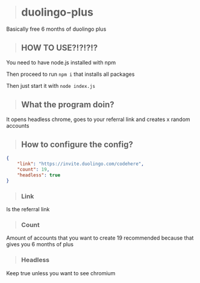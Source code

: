 ># duolingo-plus
Basically free 6 months of duolingo plus

>## HOW TO USE?!?!?!?
You need to have node.js installed with npm

Then proceed to run `npm i` that installs all packages

Then just start it with `node index.js`


>## What the program doin?
It opens headless chrome, goes to your referral link and creates x random accounts

>## How to configure the config?
```json
{
    "link": "https://invite.duolingo.com/codehere",
    "count": 19,
    "headless": true
}
```

>### Link
Is the referral link

>### Count
Amount of accounts that you want to create 19 recommended because that gives you 6 months of plus

>### Headless
Keep true unless you want to see chromium
